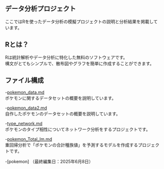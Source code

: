 ## データ分析プロジェクト
ここではRを使ったデータ分析の模擬プロジェクトの説明と分析結果を掲載しています。

## Rとは？
Rは統計解析やデータ分析に特化した無料のソフトウェアです。<br>
構文がとてもシンプルで、散布図やグラフを簡単に作成することができます。

## ファイル構成
-[pokemon_data.md](pokemon_data.md/) <br>
ポケモンに関するデータセットの概要を説明しています。

-[pokemon_data2.md](pokemon_data2.md/) <br>
自作したポケモンのデータセットの概要を説明しています。

-[type_network.md](type_network.md/)<br>
ポケモンのタイプ相性についてネットワーク分析をするプロジェクトです。

-[pokemon_Total_lm.md](pokemon_Total_lm.md) <br>
重回帰分析で「ポケモンの合計種族値」を予測するモデルを作成するプロジェクトです。

-[pokemon]
（最終編集日：2025年6月8日）
